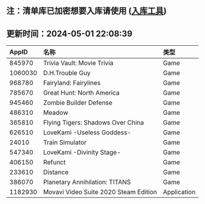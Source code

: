 ## 注：清单库已加密想要入库请使用 ([入库工具](https://github.com/BlankTMing/ManifestAutoUpdate/releases))

## 更新时间：2024-05-01 22:08:39
| AppID | 名称 | 类型  |
| :-------------------- | :----------------------------- | :----------- |
| 845970 | Trivia Vault: Movie Trivia| Game |
| 1060030 | D.H.Trouble Guy| Game |
| 968780 | Fairyland: Fairylines| Game |
| 785670 | Great Hunt: North America| Game |
| 945460 | Zombie Builder Defense| Game |
| 486310 | Meadow| Game |
| 365810 | Flying Tigers: Shadows Over China| Game |
| 626510 | LoveKami -Useless Goddess-| Game |
| 24010 | Train Simulator| Game |
| 547340 | LoveKami -Divinity Stage-| Game |
| 406150 | Refunct| Game |
| 233610 | Distance| Game |
| 386070 | Planetary Annihilation: TITANS| Game |
| 1182930 | Movavi Video Suite 2020 Steam Edition| Application |
